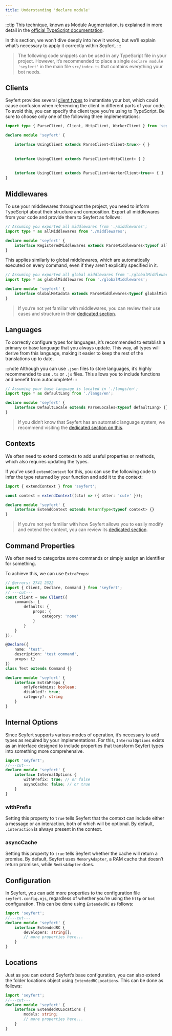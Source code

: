 ```yaml
---
title: Understanding 'declare module'
---
```


:::tip
This technique, known as Module Augmentation, is explained in more detail in the [official TypeScript documentation](https://www.typescriptlang.org/docs/handbook/declaration-merging.html#module-augmentation).

In this section, we won’t dive deeply into how it works, but we’ll explain what’s necessary to apply it correctly within Seyfert.
:::

> The following code snippets can be used in any TypeScript file in your project. However, it’s recommended to place a single `declare module 'seyfert'` in the main file `src/index.ts` that contains everything your bot needs.

## Clients

Seyfert provides several [client types](./setup-project) to instantiate your bot, which could cause confusion when referencing the client in different parts of your code. To avoid this, you can specify the client type you're using to TypeScript. Be sure to choose only one of the following three implementations:

```ts twoslash {"Gateway":4-5} {"HTTP":7-8} {"Worker":10-11} copy
import type { ParseClient, Client, HttpClient, WorkerClient } from 'seyfert';

declare module 'seyfert' {

    interface UsingClient extends ParseClient<Client<true>> { }
  
  
    interface UsingClient extends ParseClient<HttpClient> { }
  
  
    interface UsingClient extends ParseClient<WorkerClient<true>> { }
}
```

## Middlewares

To use your middlewares throughout the project, you need to inform TypeScript about their structure and composition. Export all middlewares from your code and provide them to Seyfert as follows:

```ts {2,5} copy
// Assuming you exported all middlewares from './middlewares';
import type * as allMiddlewares from './middlewares';

declare module 'seyfert' {
    interface RegisteredMiddlewares extends ParseMiddlewares<typeof allMiddlewares> {}
}
```

This applies similarly to global middlewares, which are automatically executed on every command, even if they aren’t explicitly specified in it.

```ts {2,5} copy
// Assuming you exported all global middlewares from './globalMiddlewares';
import type * as globalMiddlewares from './globalMiddlewares';

declare module 'seyfert' {
    interface GlobalMetadata extends ParseMiddlewares<typeof globalMiddlewares> {}
}
```

> If you’re not yet familiar with middlewares, you can review their use cases and structure in their [dedicated section](../commands/middlewares).

## Languages

To correctly configure types for languages, it’s recommended to establish a primary or base language that you always update. This way, all types will derive from this language, making it easier to keep the rest of the translations up to date.

:::note
Although you can use `.json` files to store languages, it’s highly recommended to use `.ts` or `.js` files. This allows you to include functions and benefit from autocomplete!
:::

```ts {2,5} copy
// Assuming your base language is located in './langs/en';
import type * as defaultLang from './langs/en';

declare module 'seyfert' {
    interface DefaultLocale extends ParseLocales<typeof defaultLang> {}
}
```

> If you didn’t know that Seyfert has an automatic language system, we recommend visiting the [dedicated section on this](../i18n/languages).

## Contexts

We often need to extend contexts to add useful properties or methods, which also requires updating the types.

If you’ve used `extendContext` for this, you can use the following code to infer the type returned by your function and add it to the context:

```ts twoslash {3,6} copy
import { extendContext } from 'seyfert';

const context = extendContext((ctx) => ({ otter: 'cute' }));

declare module 'seyfert' {
    interface ExtendContext extends ReturnType<typeof context> {}
}
```

> If you’re not yet familiar with how Seyfert allows you to easily modify and extend the context, you can review its [dedicated section](../commands/extend-commandcontext).

## Command Properties

We often need to categorize some commands or simply assign an identifier for something.

To achieve this, we can use `ExtraProps`:

```ts twoslash {3,6} copy
// @errors: 2741 2322
import { Client, Declare, Command } from 'seyfert';
// ---cut---
const client = new Client({
    commands: {
        defaults: {
            props: {
                category: 'none'
            }
        }
    }
});

@Declare({
    name: 'test',
    description: 'test command',
    props: {}
})
class Test extends Command {}

declare module 'seyfert' {
    interface ExtraProps {
        onlyForAdmins: boolean;
        disabled?: true;
        category?: string
    }
}
```

## Internal Options

Since Seyfert supports various modes of operation, it’s necessary to add types as required by your implementations. For this, `InternalOptions` exists as an interface designed to include properties that transform Seyfert types into something more comprehensive.

```ts twoslash copy
import 'seyfert';
//---cut---
declare module 'seyfert' {
    interface InternalOptions {
        withPrefix: true; // or false
        asyncCache: false; // or true
    }
}
```

### withPrefix

Setting this property to `true` tells Seyfert that the context can include either a message or an interaction, both of which will be optional. By default, `.interaction` is always present in the context.

### asyncCache

Setting this property to `true` tells Seyfert whether the cache will return a promise. By default, Seyfert uses `MemoryAdapter`, a RAM cache that doesn’t return promises, while `RedisAdapter` does.

## Configuration

In Seyfert, you can add more properties to the configuration file `seyfert.config.mjs`, regardless of whether you’re using the `http` or `bot` configuration. This can be done using `ExtendedRC` as follows:

```ts twoslash
import 'seyfert';
//---cut---
declare module 'seyfert' {
    interface ExtendedRC {
        developers: string[];
        // more properties here...
    }
}
```

## Locations

Just as you can extend Seyfert’s base configuration, you can also extend the folder locations object using `ExtendedRCLocations`. This can be done as follows:

```ts twoslash
import 'seyfert';
//---cut---
declare module 'seyfert' {
    interface ExtendedRCLocations {
        models: string;
        // more properties here...
    }
}
```
